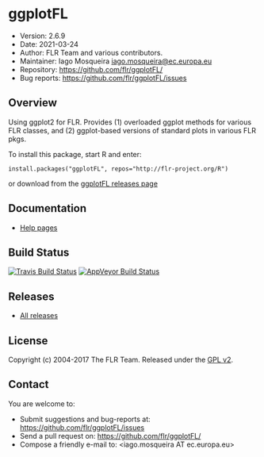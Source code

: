 # ggplotFL
- Version: 2.6.9
- Date: 2021-03-24
- Author: FLR Team and various contributors.
- Maintainer: Iago Mosqueira <iago.mosqueira@ec.europa.eu>
- Repository: <https://github.com/flr/ggplotFL/>
- Bug reports: <https://github.com/flr/ggplotFL/issues>

## Overview
Using ggplot2 for FLR. Provides (1) overloaded ggplot methods for various FLR classes, and (2) ggplot-based versions of standard plots in various FLR pkgs.

To install this package, start R and enter:

	install.packages("ggplotFL", repos="http://flr-project.org/R")

or download from the [ggplotFL releases page](https://github.com/flr/ggplotFL/releases/latest)

## Documentation
- [Help pages](http://flr-project.org/ggplotFL)

## Build Status
[![Travis Build Status](https://travis-ci.org/flr/ggplotFL.svg?branch=master)](https://travis-ci.org/flr/ggplotFL)
[![AppVeyor Build Status](https://ci.appveyor.com/api/projects/status/github/flr/ggplotFL?branch=master&svg=true)](https://ci.appveyor.com/project/flr/ggplotFL)

## Releases
- [All releases](https://github.com/flr/ggplotFL/releases/)

## License
Copyright (c) 2004-2017 The FLR Team. Released under the [GPL v2](http://www.gnu.org/licenses/gpl-2.0.html).

## Contact
You are welcome to:

- Submit suggestions and bug-reports at: <https://github.com/flr/ggplotFL/issues>
- Send a pull request on: <https://github.com/flr/ggplotFL/>
- Compose a friendly e-mail to: <iago.mosqueira AT ec.europa.eu>
